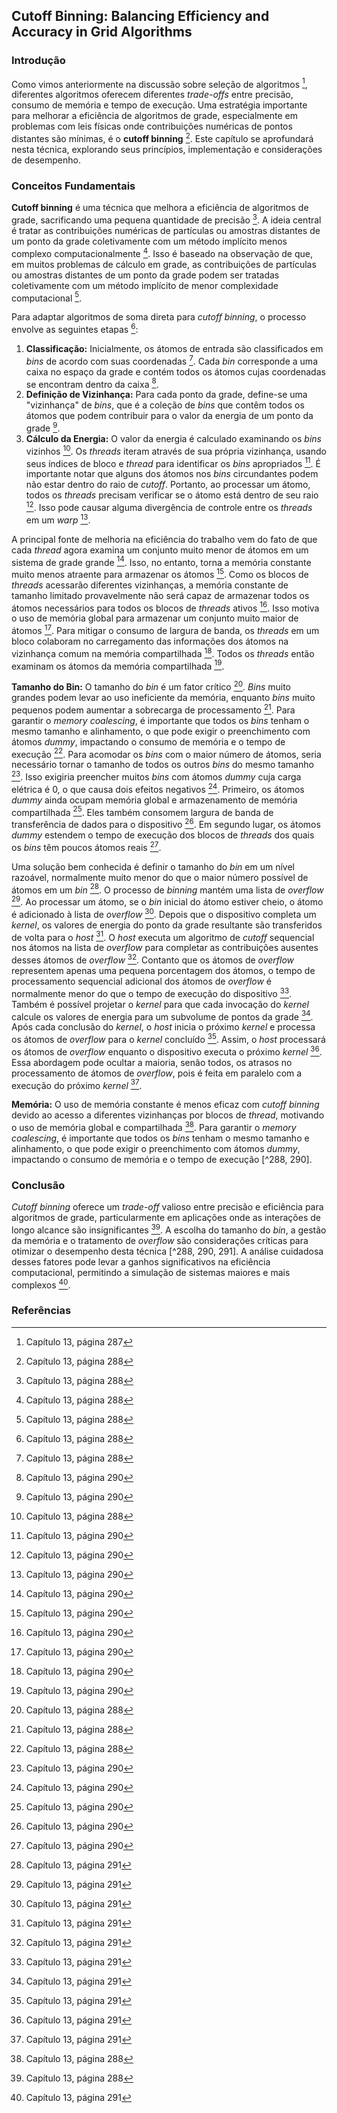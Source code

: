 ## Cutoff Binning: Balancing Efficiency and Accuracy in Grid Algorithms

### Introdução
Como vimos anteriormente na discussão sobre seleção de algoritmos [^287], diferentes algoritmos oferecem diferentes *trade-offs* entre precisão, consumo de memória e tempo de execução. Uma estratégia importante para melhorar a eficiência de algoritmos de grade, especialmente em problemas com leis físicas onde contribuições numéricas de pontos distantes são mínimas, é o **cutoff binning** [^288]. Este capítulo se aprofundará nesta técnica, explorando seus princípios, implementação e considerações de desempenho.

### Conceitos Fundamentais

**Cutoff binning** é uma técnica que melhora a eficiência de algoritmos de grade, sacrificando uma pequena quantidade de precisão [^288]. A ideia central é tratar as contribuições numéricas de partículas ou amostras distantes de um ponto da grade coletivamente com um método implícito menos complexo computacionalmente [^288]. Isso é baseado na observação de que, em muitos problemas de cálculo em grade, as contribuições de partículas ou amostras distantes de um ponto da grade podem ser tratadas coletivamente com um método implícito de menor complexidade computacional [^288].

Para adaptar algoritmos de soma direta para *cutoff binning*, o processo envolve as seguintes etapas [^288]:
1.  **Classificação:** Inicialmente, os átomos de entrada são classificados em *bins* de acordo com suas coordenadas [^288]. Cada *bin* corresponde a uma caixa no espaço da grade e contém todos os átomos cujas coordenadas se encontram dentro da caixa [^290].
2.  **Definição de Vizinhança:** Para cada ponto da grade, define-se uma "vizinhança" de *bins*, que é a coleção de *bins* que contêm todos os átomos que podem contribuir para o valor da energia de um ponto da grade [^290].
3.  **Cálculo da Energia:** O valor da energia é calculado examinando os *bins* vizinhos [^288]. Os *threads* iteram através de sua própria vizinhança, usando seus índices de bloco e *thread* para identificar os *bins* apropriados [^290]. É importante notar que alguns dos átomos nos *bins* circundantes podem não estar dentro do raio de *cutoff*. Portanto, ao processar um átomo, todos os *threads* precisam verificar se o átomo está dentro de seu raio [^290]. Isso pode causar alguma divergência de controle entre os *threads* em um *warp* [^290].

A principal fonte de melhoria na eficiência do trabalho vem do fato de que cada *thread* agora examina um conjunto muito menor de átomos em um sistema de grade grande [^290]. Isso, no entanto, torna a memória constante muito menos atraente para armazenar os átomos [^290]. Como os blocos de *threads* acessarão diferentes vizinhanças, a memória constante de tamanho limitado provavelmente não será capaz de armazenar todos os átomos necessários para todos os blocos de *threads* ativos [^290]. Isso motiva o uso de memória global para armazenar um conjunto muito maior de átomos [^290]. Para mitigar o consumo de largura de banda, os *threads* em um bloco colaboram no carregamento das informações dos átomos na vizinhança comum na memória compartilhada [^290]. Todos os *threads* então examinam os átomos da memória compartilhada [^290].

**Tamanho do Bin:** O tamanho do *bin* é um fator crítico [^288]. *Bins* muito grandes podem levar ao uso ineficiente da memória, enquanto *bins* muito pequenos podem aumentar a sobrecarga de processamento [^288]. Para garantir o *memory coalescing*, é importante que todos os *bins* tenham o mesmo tamanho e alinhamento, o que pode exigir o preenchimento com átomos *dummy*, impactando o consumo de memória e o tempo de execução [^288]. Para acomodar os *bins* com o maior número de átomos, seria necessário tornar o tamanho de todos os outros *bins* do mesmo tamanho [^290]. Isso exigiria preencher muitos *bins* com átomos *dummy* cuja carga elétrica é 0, o que causa dois efeitos negativos [^290]. Primeiro, os átomos *dummy* ainda ocupam memória global e armazenamento de memória compartilhada [^290]. Eles também consomem largura de banda de transferência de dados para o dispositivo [^290]. Em segundo lugar, os átomos *dummy* estendem o tempo de execução dos blocos de *threads* dos quais os *bins* têm poucos átomos reais [^290].

Uma solução bem conhecida é definir o tamanho do *bin* em um nível razoável, normalmente muito menor do que o maior número possível de átomos em um *bin* [^291]. O processo de *binning* mantém uma lista de *overflow* [^291]. Ao processar um átomo, se o *bin* inicial do átomo estiver cheio, o átomo é adicionado à lista de *overflow* [^291]. Depois que o dispositivo completa um *kernel*, os valores de energia do ponto da grade resultante são transferidos de volta para o *host* [^291]. O *host* executa um algoritmo de *cutoff* sequencial nos átomos na lista de *overflow* para completar as contribuições ausentes desses átomos de *overflow* [^291]. Contanto que os átomos de *overflow* representem apenas uma pequena porcentagem dos átomos, o tempo de processamento sequencial adicional dos átomos de *overflow* é normalmente menor do que o tempo de execução do dispositivo [^291]. Também é possível projetar o *kernel* para que cada invocação do *kernel* calcule os valores de energia para um subvolume de pontos da grade [^291]. Após cada conclusão do *kernel*, o *host* inicia o próximo *kernel* e processa os átomos de *overflow* para o *kernel* concluído [^291]. Assim, o *host* processará os átomos de *overflow* enquanto o dispositivo executa o próximo *kernel* [^291]. Essa abordagem pode ocultar a maioria, senão todos, os atrasos no processamento de átomos de *overflow*, pois é feita em paralelo com a execução do próximo *kernel* [^291].

**Memória:** O uso de memória constante é menos eficaz com *cutoff binning* devido ao acesso a diferentes vizinhanças por blocos de *thread*, motivando o uso de memória global e compartilhada [^288]. Para garantir o *memory coalescing*, é importante que todos os *bins* tenham o mesmo tamanho e alinhamento, o que pode exigir o preenchimento com átomos *dummy*, impactando o consumo de memória e o tempo de execução [^288, 290].

### Conclusão

*Cutoff binning* oferece um *trade-off* valioso entre precisão e eficiência para algoritmos de grade, particularmente em aplicações onde as interações de longo alcance são insignificantes [^288]. A escolha do tamanho do *bin*, a gestão da memória e o tratamento de *overflow* são considerações críticas para otimizar o desempenho desta técnica [^288, 290, 291]. A análise cuidadosa desses fatores pode levar a ganhos significativos na eficiência computacional, permitindo a simulação de sistemas maiores e mais complexos [^291].

### Referências
[^287]: Capítulo 13, página 287
[^288]: Capítulo 13, página 288
[^290]: Capítulo 13, página 290
[^291]: Capítulo 13, página 291
<!-- END -->